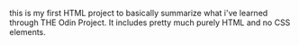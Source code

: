 this is my first HTML project to basically summarize what i've learned through THE Odin Project.
It includes pretty much purely HTML and no CSS elements.